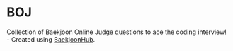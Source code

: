 # BOJ
Collection of Baekjoon Online Judge questions to ace the coding interview! - Created using [BaekjoonHub](https://github.com/flaxinger/BaekjoonHub).
